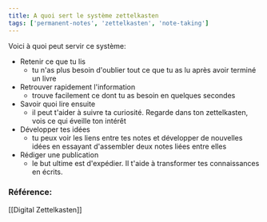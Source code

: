 ```yaml
---
title: A quoi sert le système zettelkasten
tags: ['permanent-notes', 'zettelkasten', 'note-taking']
---
```


Voici à quoi peut servir ce système:
- Retenir ce que tu lis
	- tu n'as plus besoin d'oublier tout ce que tu as lu après avoir terminé un livre
- Retrouver rapidement l'information
	- trouve facilement ce dont tu as besoin en quelques secondes
- Savoir quoi lire ensuite
	- il peut t'aider à suivre ta curiosité. Regarde dans ton zettelkasten, vois ce qui éveille ton intérêt
- Développer tes idées
	- tu peux voir les liens entre tes notes et développer de nouvelles idées en essayant d'assembler deux notes liées entre elles
- Rédiger une publication
	- le but ultime est d'expédier. Il t'aide à transformer tes connaissances en écrits.

### Référence:
[[Digital Zettelkasten]]